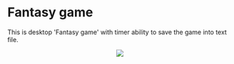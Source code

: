 **Fantasy game**
==========
<p>
This is desktop 'Fantasy game' with timer ability to save the game into text file.
</p>
<p align="center">
  <img src="https://cloud.githubusercontent.com/assets/13850045/16806370/8a3c00ee-4914-11e6-97d9-64a607df5e4d.png">
</p>

